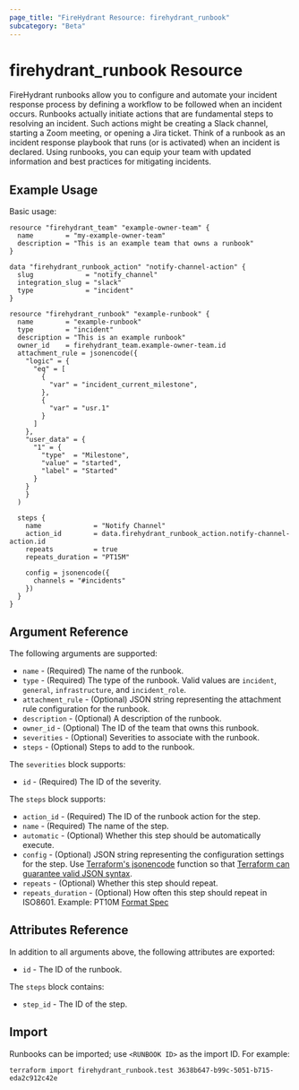 ```yaml
---
page_title: "FireHydrant Resource: firehydrant_runbook"
subcategory: "Beta"
---
```


# firehydrant_runbook Resource

FireHydrant runbooks allow you to configure and automate your incident response process by defining a workflow
to be followed when an incident occurs. Runbooks actually initiate actions that are fundamental steps to
resolving an incident. Such actions might be creating a Slack channel, starting a Zoom meeting, or opening
a Jira ticket. Think of a runbook as an incident response playbook that runs (or is activated) when
an incident is declared. Using runbooks, you can equip your team with updated information and best practices
for mitigating incidents.

## Example Usage

Basic usage:
```hcl
resource "firehydrant_team" "example-owner-team" {
  name        = "my-example-owner-team"
  description = "This is an example team that owns a runbook"
}

data "firehydrant_runbook_action" "notify-channel-action" {
  slug             = "notify_channel"
  integration_slug = "slack"
  type             = "incident"
}

resource "firehydrant_runbook" "example-runbook" {
  name        = "example-runbook"
  type        = "incident"
  description = "This is an example runbook"
  owner_id    = firehydrant_team.example-owner-team.id
  attachment_rule = jsonencode({
    "logic" = {
      "eq" = [
        {
          "var" = "incident_current_milestone",
        },
        {
          "var" = "usr.1"
        }
      ]
    },
    "user_data" = {
      "1" = {
        "type"  = "Milestone",
        "value" = "started",
        "label" = "Started"
      }
    }
    }
  )

  steps {
    name             = "Notify Channel"
    action_id        = data.firehydrant_runbook_action.notify-channel-action.id
    repeats          = true
    repeats_duration = "PT15M"

    config = jsonencode({
      channels = "#incidents"
    })
  }
}
```

## Argument Reference

The following arguments are supported:

* `name` - (Required) The name of the runbook.
* `type` - (Required) The type of the runbook. Valid values are 
  `incident`, `general`, `infrastructure`, and `incident_role`.
* `attachment_rule` - (Optional) JSON string representing the attachment rule configuration for the runbook.
* `description` - (Optional) A description of the runbook.
* `owner_id` - (Optional) The ID of the team that owns this runbook.
* `severities` - (Optional) Severities to associate with the runbook.
* `steps` - (Optional) Steps to add to the runbook.

The `severities` block supports:

* `id` - (Required) The ID of the severity.

The `steps` block supports:

* `action_id` - (Required) The ID of the runbook action for the step.
* `name` - (Required) The name of the step.
* `automatic` - (Optional) Whether this step should be automatically execute.
* `config` - (Optional) JSON string representing the configuration settings for the step. 
  Use [Terraform's jsonencode](https://www.terraform.io/language/functions/jsonencode) 
  function so that [Terraform can guarantee valid JSON syntax](https://www.terraform.io/language/expressions/strings#generating-json-or-yaml).
* `repeats` - (Optional) Whether this step should repeat.
* `repeats_duration` - (Optional) How often this step should repeat in ISO8601. 
  Example: PT10M [Format Spec](https://www.digi.com/resources/documentation/digidocs/90001437-13/reference/r_iso_8601_duration_format.htm)

## Attributes Reference

In addition to all arguments above, the following attributes are exported:

* `id` - The ID of the runbook.

The `steps` block contains:

* `step_id` - The ID of the step.

## Import

Runbooks can be imported; use `<RUNBOOK ID>` as the import ID. For example:

```shell
terraform import firehydrant_runbook.test 3638b647-b99c-5051-b715-eda2c912c42e
```
